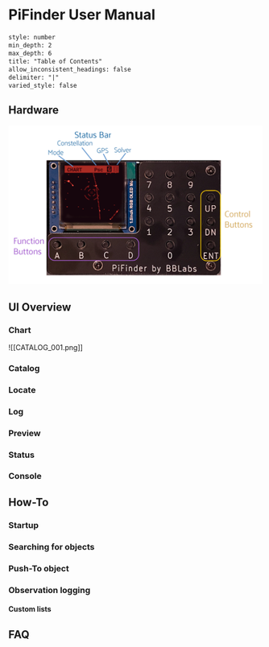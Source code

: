 # PiFinder User Manual

```toc 
style: number
min_depth: 2
max_depth: 6
title: "Table of Contents"
allow_inconsistent_headings: false
delimiter: "|"
varied_style: false
```

## Hardware
![Hardware UI Overview](../images/ui_reference.png)


## UI Overview

### Chart
![[CATALOG_001.png]]

### Catalog
### Locate
### Log
### Preview
### Status
### Console

## How-To
### Startup
### Searching for objects
### Push-To object
### Observation logging
#### Custom lists

## FAQ
